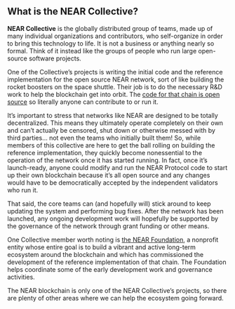 ## What is the NEAR Collective?

**NEAR Collective** is the globally distributed group of teams, made up of many individual organizations and contributors, who self-organize in order to bring this technology to life.  It is not a business or anything nearly so formal. Think of it instead like the groups of people who run large open-source software projects.

One of the Collective’s projects is writing the initial code and the reference implementation for the open source NEAR network, sort of like building the rocket boosters on the space shuttle. Their job is to do the necessary R&D work to help the blockchain get into orbit. The [code for that chain is open source](https://github.com/near) so literally anyone can contribute to or run it.

It’s important to stress that networks like NEAR are designed to be totally decentralized. This means they ultimately operate completely on their own and can’t actually be censored, shut down or otherwise messed with by third parties… not even the teams who initially built them! So, while members of this collective are here to get the ball rolling on building the reference implementation, they quickly become nonessential to the operation of the network once it has started running.  In fact, once it’s launch-ready, anyone could modify and run the NEAR Protocol code to start up their own blockchain because it’s all open source and any changes would have to be democratically accepted by the independent validators who run it.

That said, the core teams can (and hopefully will) stick around to keep updating the system and performing bug fixes. After the network has been launched, any ongoing development work will hopefully be supported by the governance of the network through grant funding or other means.

One Collective member worth noting is [the NEAR Foundation](https://near.foundation/), a nonprofit entity whose entire goal is to build a vibrant and active long-term ecosystem around the blockchain and which has commissioned the development of the reference implementation of that chain.  The Foundation helps coordinate some of the early development work and governance activities.

The NEAR blockchain is only one of the NEAR Collective’s projects, so there are plenty of other areas where we can help the ecosystem going forward.
